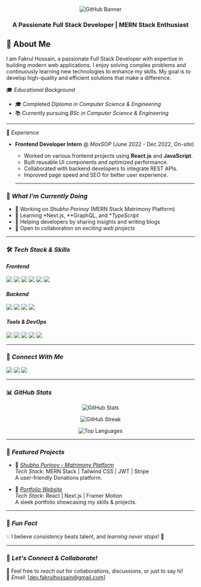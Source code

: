 <!-- Banner Image -->
<p align="center">
  <img src="https://i.ibb.co.com/ym7XpZfy/github-header-image-1.png" alt="GitHub Banner">
</p>
<h3 align="center">A Passionate Full Stack Developer | MERN Stack Enthusiast</h3>

## 👋 About Me  
I am Fakrul Hossain, a passionate Full Stack Developer with expertise in building modern web applications. I enjoy solving complex problems and continuously learning new technologies to enhance my skills. My goal is to develop high-quality and efficient solutions that make a difference.

🎓 *Educational Background*  
- 🎓 Completed *Diploma in Computer Science & Engineering*  
- 📚 Currently pursuing *BSc in Computer Science & Engineering* 

---
💼 *Experience*  
- **Frontend Developer Intern** @ *MaxSOP* (June 2022 - Dec 2022, *On-site*)  
  - Worked on various frontend projects using **React.js** and **JavaScript**.
  - Built reusable UI components and optimized performance.
  - Collaborated with backend developers to integrate REST APIs.
  - Improved page speed and SEO for better user experience.

  ---

### 🚀 *What I'm Currently Doing*
- 💼 Working on *Shubho Porinoy* (MERN Stack Matrimony Platform)
- 🌱 Learning *Next.js, **GraphQL, and **TypeScript*
- 💬 Helping developers by sharing insights and writing blogs
- 🔗 Open to collaboration on *exciting web projects*

---

### 🛠 *Tech Stack & Skills*
#### *Frontend*
<p align="left">
  <img src="https://img.shields.io/badge/React-61DAFB?style=for-the-badge&logo=react&logoColor=white" />
  <img src="https://img.shields.io/badge/Next.js-000000?style=for-the-badge&logo=next.js&logoColor=white" />
  <img src="https://img.shields.io/badge/JavaScript-F7DF1E?style=for-the-badge&logo=javascript&logoColor=black" />
  <img src="https://img.shields.io/badge/HTML5-E34F26?style=for-the-badge&logo=html5&logoColor=white" />
  <img src="https://img.shields.io/badge/CSS3-1572B6?style=for-the-badge&logo=css3&logoColor=white" />
  <img src="https://img.shields.io/badge/TailwindCSS-06B6D4?style=for-the-badge&logo=tailwindcss&logoColor=white" />
</p>

#### *Backend*
<p align="left">
  <img src="https://img.shields.io/badge/Node.js-339933?style=for-the-badge&logo=node.js&logoColor=white" />
  <img src="https://img.shields.io/badge/Express.js-000000?style=for-the-badge&logo=express&logoColor=white" />
  <img src="https://img.shields.io/badge/MongoDB-47A248?style=for-the-badge&logo=mongodb&logoColor=white" />
  <img src="https://img.shields.io/badge/Firebase-FFCA28?style=for-the-badge&logo=firebase&logoColor=black" />
</p>

#### *Tools & DevOps*
<p align="left">
  <img src="https://img.shields.io/badge/Git-F05032?style=for-the-badge&logo=git&logoColor=white" />
  <img src="https://img.shields.io/badge/GitHub-181717?style=for-the-badge&logo=github&logoColor=white" />
  <img src="https://img.shields.io/badge/Vercel-000000?style=for-the-badge&logo=vercel&logoColor=white" />
  <img src="https://img.shields.io/badge/Netlify-00C7B7?style=for-the-badge&logo=netlify&logoColor=white" />
  <img src="https://img.shields.io/badge/VS_Code-007ACC?style=for-the-badge&logo=visual%20studio%20code&logoColor=white" />
</p>

---

### 🔗 *Connect With Me*
<p align="left">
  <a href="https://github.com/yourgithub" target="_blank"><img src="https://img.shields.io/badge/GitHub-181717?style=for-the-badge&logo=github&logoColor=white" /></a>
  <a href="https://www.linkedin.com/in/yourlinkedin" target="_blank"><img src="https://img.shields.io/badge/LinkedIn-0077B5?style=for-the-badge&logo=linkedin&logoColor=white" /></a>
  <a href="https://twitter.com/yourtwitter" target="_blank"><img src="https://img.shields.io/badge/Twitter-1DA1F2?style=for-the-badge&logo=twitter&logoColor=white" /></a>
</p>

---

### 📊 *GitHub Stats*
<p align="center">
  <img src="https://github-readme-stats.vercel.app/api?username=fakrul-hossain&show_icons=true&theme=radical" alt="GitHub Stats" />
</p>

<p align="center">
  <img src="https://github-readme-streak-stats.herokuapp.com/?user=fakrul-hossain&theme=radical" alt="GitHub Streak" />
</p>

<p align="center">
  <img src="https://github-readme-stats.vercel.app/api/top-langs/?username=fakrul-hossain&layout=compact&theme=radical" alt="Top Languages" />
</p>


---

### 🌟 *Featured Projects*
- 🚀 *[Shubho Porinoy - Matrimony Platform](https://crowd-cube-fakrul-hossain.netlify.app/)*  
  *Tech Stack*: MERN Stack | Tailwind CSS | JWT | Stripe  
  A user-friendly Donations platform.

- 📌 *[Portfolio Website](https://study-sphere-fakrul.netlify.app/)*  
  *Tech Stack*: React | Next.js | Framer Motion  
  A sleek portfolio showcasing my skills & projects.

---

### 🎯 *Fun Fact*
💡 I believe *consistency* beats talent, and *learning never stops*! 🚀  

---

### 📩 *Let's Connect & Collaborate!*
💬 Feel free to *reach out* for collaborations, discussions, or just to say hi!  
📧 *Email*: [dev.fakrulhossain@gmail.com]
